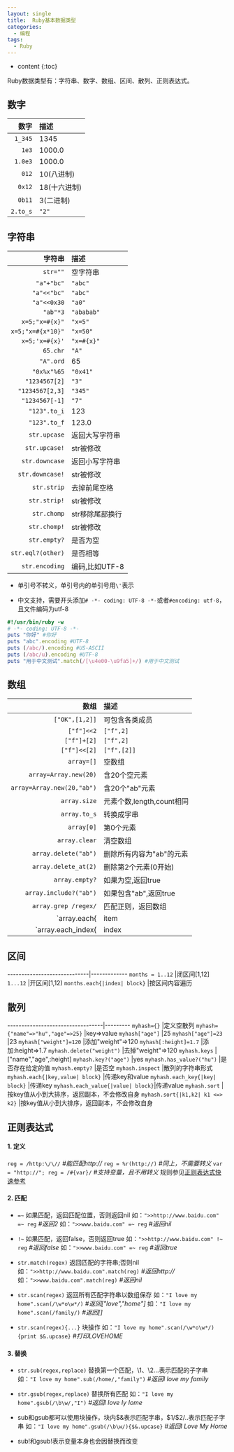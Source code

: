 ```yaml
---
layout: single
title:  Ruby基本数据类型
categories:
  - 编程
tags:
  - Ruby
---
```


* content
{:toc}

Ruby数据类型有：字符串、数字、数组、区间、散列、正则表达式。

## 数字

数字     |描述
--------:|:-----
`1_345`  |1345
`1e3`    |1000.0
`1.0e3`  |1000.0
`012`    |10(八进制)
`0x12`   |18(十六进制)
`0b11`   |3(二进制)
`2.to_s` |`"2"`

<!--more-->

## 字符串

字符串           |描述
----------------:|:---------
`str=""`         |空字符串
`"a"+"bc"`       |`"abc"`
`"a"<<"bc"`      |`"abc"`
`"a"<<0x30`      |`"a0"`
`"ab"*3`         |`"ababab"`
`x=5;"x=#{x}"`   |`"x=5"`
`x=5;"x=#{x*10}"`|`"x=50"`
`x=5;'x=#{x}'`   |`"x=#{x}"`
`65.chr`         |`"A"`
`"A".ord`        |65
`"0x%x"%65`      |`"0x41"`
`"1234567[2]`    |`"3"`
`"1234567[2,3]`  |`"345"`
`"1234567[-1]`   |`"7"`
`"123".to_i`     |123
`"123".to_f`     |123.0
`str.upcase`     |返回大写字符串
`str.upcase!`    |str被修改
`str.downcase`   |返回小写字符串
`str.downcase!`  |str被修改
`str.strip`      |去掉前尾空格
`str.strip!`     |str被修改
`str.chomp`      |str移除尾部换行
`str.chomp!`     |str被修改
`str.empty?`     |是否为空
`str.eql?(other)`|是否相等
`str.encoding`   |编码,比如UTF-8

* 单引号不转义，单引号内的单引号用`\'`表示

* 中文支持，需要开头添加`# -*- coding: UTF-8 -*-`或者`#encoding: utf-8`，且文件编码为utf-8
```ruby
#!/usr/bin/ruby -w
# -*- coding: UTF-8 -*-
puts "你好" #你好
puts "abc".encoding #UTF-8
puts (/abc/).encoding #US-ASCII
puts (/abc/u).encoding #UTF-8
puts "用于中文测试".match(/[\u4e00-\u9fa5]+/) #用于中文测试
```

## 数组

数组                       |描述
--------------------------:|:---------
`["OK",[1,2]]`             |可包含各类成员
`["f"]<<2`                 |`["f",2]`
`["f"]+[2]`                |`["f",2]`
`["f"]<<[2]`               |`["f",[2]]`
`array=[]`                 |空数组
`array=Array.new(20)`      |含20个空元素
`array=Array.new(20,"ab")` |含20个"ab"元素
`array.size`               |元素个数,length,count相同
`array.to_s`               |转换成字串
`array[0]`                 |第0个元素
`array.clear`              |清空数组
`array.delete("ab")`       |删除所有内容为"ab"的元素
`array.delete_at(2)`       |删除第2个元素(0开始)
`array.empty?`             |如果为空,返回true
`array.include?("ab")`     |如果包含"ab",返回true
`array.grep /regex/`       |匹配正则，返回数组
`array.each{ |item| block}`|遍历元素内容
`array.each_index{ |index| block }` |按Index遍历

## 区间

-----------------------------|-------------
`months = 1..12`             |闭区间[1,12]
`1...12`                     |开区间[1,12)
`months.each{|index| block}` |按区间内容遍历

## 散列

----------------------------------|---------
`myhash={}`                       |定义空散列
`myhash={"name"=>"hu","age"=>25}` |key=>value
`myhash["age"]`                   |25
`myhash["age"]=23`                |23
`myhash["weight"]=120`            |添加\"weight\"=>120
`myhash[:height]=1.7`             |添加:height=>1.7
`myhash.delete("weight")`         |去掉\"weight\"=>120
`myhash.keys`                     |[\"name\",\"age\",:height]
`myhash.key?("age")`              |yes
`myhash.has_value?("hu")`         |是否存在给定的值
`myhash.empty?`                   |是否空
`myhash.inspect`                  |散列的字符串形式
`myhash.each{|key,value| block}`  |传递key和value
`myhash.each_key{|key| block}`    |传递key
`myhash.each_value{|value| block}`|传递value
`myhash.sort`                     |按key值从小到大排序，返回副本，不会修改自身
`myhash.sort{|k1,k2| k1 <=> k2}`  |按key值从小到大排序，返回副本，不会修改自身


## 正则表达式

#### 1. 定义
`reg = /http:\/\//` *#能匹配http://*
`reg = %r(http://)` *#同上，不需要转义*
`var = "http://"; reg = /#{var}/`    *#支持变量，且不用转义*
规则参见[正则表达式快速参考](http://harmonyhu.com/2015/06/10/Perl-RegEx-Quick-Reference/)

#### 2. 匹配
* `=~` 如果匹配，返回匹配位置，否则返回nil
如：`">>http://www.baidu.com" =~ reg` *#返回2*
如：`">>www.baidu.com" =~ reg` *#返回nil*

* `!~` 如果匹配，返回false，否则返回true
如：`">>http://www.baidu.com" !~ reg` *#返回false*
如：`">>www.baidu.com" =~ reg` *#返回true*

* `str.match(regex)` 返回匹配的字符串;否则nil
如：`">>http://www.baidu.com".match(reg)` *#返回http://*
如：`">>www.baidu.com".match(reg)` *#返回nil*

* `str.scan(regex)` 返回所有匹配字符串以数组保存
如：`"I love my home".scan(/\w*o\w*/)` *#返回["love","home"]*
如：`"I love my home".scan(/family/)` *#返回[]*

* `str.scan(regex){...}` 块操作
如：`"I love my home".scan(/\w*o\w*/){print $&.upcase}` *#打印LOVEHOME*

#### 3. 替换
* `str.sub(regex,replace)` 替换第一个匹配，\1、\2...表示匹配的子字串
如：`"I love my home".sub(/home/,"family")` *#返回I love my family*

* `str.gsub(regex,replace)` 替换所有匹配
如：`"I love my home".gsub(/\b\w/,"I")` *#返回I Iove Iy Iome*

* sub和gsub都可以使用块操作，块内$&表示匹配字串，$1/$2/..表示匹配子字串
如：`"I love my home".gsub(/\b\w/){$&.upcase}` *#返回I Love My Home*

* sub!和gsub!表示变量本身也会因替换而改变